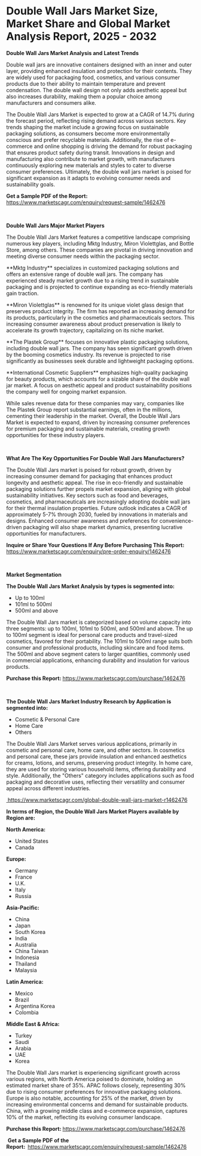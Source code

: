<p><h1>Double Wall Jars Market Size, Market Share and Global Market Analysis Report, 2025 - 2032</h1></p><p><strong>Double Wall Jars Market Analysis and Latest Trends</strong></p>
<p><p>Double wall jars are innovative containers designed with an inner and outer layer, providing enhanced insulation and protection for their contents. They are widely used for packaging food, cosmetics, and various consumer products due to their ability to maintain temperature and prevent condensation. The double wall design not only adds aesthetic appeal but also increases durability, making them a popular choice among manufacturers and consumers alike.</p><p>The Double Wall Jars Market is expected to grow at a CAGR of 14.7% during the forecast period, reflecting rising demand across various sectors. Key trends shaping the market include a growing focus on sustainable packaging solutions, as consumers become more environmentally conscious and prefer recyclable materials. Additionally, the rise of e-commerce and online shopping is driving the demand for robust packaging that ensures product safety during transit. Innovations in design and manufacturing also contribute to market growth, with manufacturers continuously exploring new materials and styles to cater to diverse consumer preferences. Ultimately, the double wall jars market is poised for significant expansion as it adapts to evolving consumer needs and sustainability goals.</p></p>
<p><strong>Get a Sample PDF of the Report:&nbsp;</strong> <a href="https://www.marketscagr.com/enquiry/request-sample/1462476?utm_campaign=3269&utm_medium=2&utm_source=Github&utm_content=ia&utm_term=19042025&utm_id=double-wall-jars">https://www.marketscagr.com/enquiry/request-sample/1462476</a></p>
<p>&nbsp;</p>
<p><strong>Double Wall Jars Major Market Players</strong></p>
<p><p>The Double Wall Jars Market features a competitive landscape comprising numerous key players, including Mktg Industry, Miron Violettglas, and Bottle Store, among others. These companies are pivotal in driving innovation and meeting diverse consumer needs within the packaging sector.</p><p>**Mktg Industry** specializes in customized packaging solutions and offers an extensive range of double wall jars. The company has experienced steady market growth due to a rising trend in sustainable packaging and is projected to continue expanding as eco-friendly materials gain traction.</p><p>**Miron Violettglas** is renowned for its unique violet glass design that preserves product integrity. The firm has reported an increasing demand for its products, particularly in the cosmetics and pharmaceuticals sectors. This increasing consumer awareness about product preservation is likely to accelerate its growth trajectory, capitalizing on its niche market.</p><p>**The Plastek Group** focuses on innovative plastic packaging solutions, including double wall jars. The company has seen significant growth driven by the booming cosmetics industry. Its revenue is projected to rise significantly as businesses seek durable and lightweight packaging options.</p><p>**International Cosmetic Suppliers** emphasizes high-quality packaging for beauty products, which accounts for a sizable share of the double wall jar market. A focus on aesthetic appeal and product sustainability positions the company well for ongoing market expansion.</p><p>While sales revenue data for these companies may vary, companies like The Plastek Group report substantial earnings, often in the millions, cementing their leadership in the market. Overall, the Double Wall Jars Market is expected to expand, driven by increasing consumer preferences for premium packaging and sustainable materials, creating growth opportunities for these industry players.</p></p>
<p>&nbsp;</p>
<p><strong>What Are The Key Opportunities For Double Wall Jars Manufacturers?</strong></p>
<p><p>The Double Wall Jars market is poised for robust growth, driven by increasing consumer demand for packaging that enhances product longevity and aesthetic appeal. The rise in eco-friendly and sustainable packaging solutions further propels market expansion, aligning with global sustainability initiatives. Key sectors such as food and beverages, cosmetics, and pharmaceuticals are increasingly adopting double wall jars for their thermal insulation properties. Future outlook indicates a CAGR of approximately 5-7% through 2030, fueled by innovations in materials and designs. Enhanced consumer awareness and preferences for convenience-driven packaging will also shape market dynamics, presenting lucrative opportunities for manufacturers.</p></p>
<p><strong>Inquire or Share Your Questions If Any Before Purchasing This Report:</strong> <a href="https://www.marketscagr.com/enquiry/pre-order-enquiry/1462476?utm_campaign=3269&utm_medium=2&utm_source=Github&utm_content=ia&utm_term=19042025&utm_id=double-wall-jars">https://www.marketscagr.com/enquiry/pre-order-enquiry/1462476</a></p>
<p>&nbsp;</p>
<p><strong>Market Segmentation</strong></p>
<p><strong>The Double Wall Jars Market Analysis by types is segmented into:</strong></p>
<p><ul><li>Up to 100ml</li><li>101ml to 500ml</li><li>500ml and above</li></ul></p>
<p><p>The Double Wall Jars market is categorized based on volume capacity into three segments: up to 100ml, 101ml to 500ml, and 500ml and above. The up to 100ml segment is ideal for personal care products and travel-sized cosmetics, favored for their portability. The 101ml to 500ml range suits both consumer and professional products, including skincare and food items. The 500ml and above segment caters to larger quantities, commonly used in commercial applications, enhancing durability and insulation for various products.</p></p>
<p><strong>Purchase this Report:&nbsp;</strong><a href="https://www.marketscagr.com/purchase/1462476?utm_campaign=3269&utm_medium=2&utm_source=Github&utm_content=ia&utm_term=19042025&utm_id=double-wall-jars">https://www.marketscagr.com/purchase/1462476</a></p>
<p>&nbsp;</p>
<p><strong>The Double Wall Jars Market Industry Research by Application is segmented into:</strong></p>
<p><ul><li>Cosmetic & Personal Care</li><li>Home Care</li><li>Others</li></ul></p>
<p><p>The Double Wall Jars Market serves various applications, primarily in cosmetic and personal care, home care, and other sectors. In cosmetics and personal care, these jars provide insulation and enhanced aesthetics for creams, lotions, and serums, preserving product integrity. In home care, they are used for storing various household items, offering durability and style. Additionally, the "Others" category includes applications such as food packaging and decorative uses, reflecting their versatility and consumer appeal across different industries.</p></p>
<p><a href="https://www.marketscagr.com/global-double-wall-jars-market-r1462476?utm_campaign=3269&utm_medium=2&utm_source=Github&utm_content=ia&utm_term=19042025&utm_id=double-wall-jars">&nbsp;https://www.marketscagr.com/global-double-wall-jars-market-r1462476</a></p>
<p><strong>In terms of Region, the Double Wall Jars Market Players available by Region are:</strong></p>
<p>
    <p> <strong> North America: </strong>
        <ul>
            <li>United States</li>
            <li>Canada</li>
        </ul>
        </p> 
    <p> <strong> Europe: </strong>
        <ul>
            <li>Germany</li>
            <li>France</li>
            <li>U.K.</li>
            <li>Italy</li>
            <li>Russia</li>
        </ul>
        </p> 
    <p> <strong> Asia-Pacific: </strong>
        <ul>
            <li>China</li>
            <li>Japan</li>
            <li>South Korea</li>
            <li>India</li>
            <li>Australia</li>
            <li>China Taiwan</li>
            <li>Indonesia</li>
            <li>Thailand</li>
            <li>Malaysia</li>
        </ul>
        </p> 
    <p> <strong> Latin America: </strong>
        <ul>
            <li>Mexico</li>
            <li>Brazil</li>
            <li>Argentina Korea</li>
            <li>Colombia</li>
        </ul>
        </p> 
    <p> <strong> Middle East & Africa: </strong>
        <ul>
            <li>Turkey</li>
            <li>Saudi</li>
            <li>Arabia</li>
            <li>UAE</li>
            <li>Korea</li>
        </ul>
    </p>
    </p>
<p><p>The Double Wall Jars market is experiencing significant growth across various regions, with North America poised to dominate, holding an estimated market share of 35%. APAC follows closely, representing 30% due to rising consumer preferences for innovative packaging solutions. Europe is also notable, accounting for 25% of the market, driven by increasing environmental concerns and demand for sustainable products. China, with a growing middle class and e-commerce expansion, captures 10% of the market, reflecting its evolving consumer landscape.</p></p>
<p><strong>Purchase this Report: </strong><a href="https://www.marketscagr.com/purchase/1462476?utm_campaign=3269&utm_medium=2&utm_source=Github&utm_content=ia&utm_term=19042025&utm_id=double-wall-jars">https://www.marketscagr.com/purchase/1462476</a></p>
<p>&nbsp;<strong>Get a Sample PDF of the Report:&nbsp;&nbsp;</strong><a href="https://www.marketscagr.com/enquiry/request-sample/1462476?utm_campaign=3269&utm_medium=2&utm_source=Github&utm_content=ia&utm_term=19042025&utm_id=double-wall-jars">https://www.marketscagr.com/enquiry/request-sample/1462476</a></p>
<p><strong></strong></p>
<p><p></p><p></p><p></p></p>